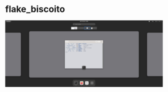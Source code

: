 # flake_biscoito

![desktop screenshot](https://raw.githubusercontent.com/mabequinho/flake_biscoito/main/screenshot.png)
